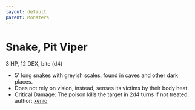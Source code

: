 ```yaml
---
layout: default
parent: Monsters
---
```

# Snake, Pit Viper
3 HP, 12 DEX, bite (d4)
-   5' long snakes with greyish scales, found in caves and other dark
    places.
-   Does not rely on vision, instead, senses its victims by their body
    heat.
-   Critical Damage: The poison kills the target in 2d4 turns if not
    treated.
author: [xenio](https://xenioinabottle.blogspot.com)
